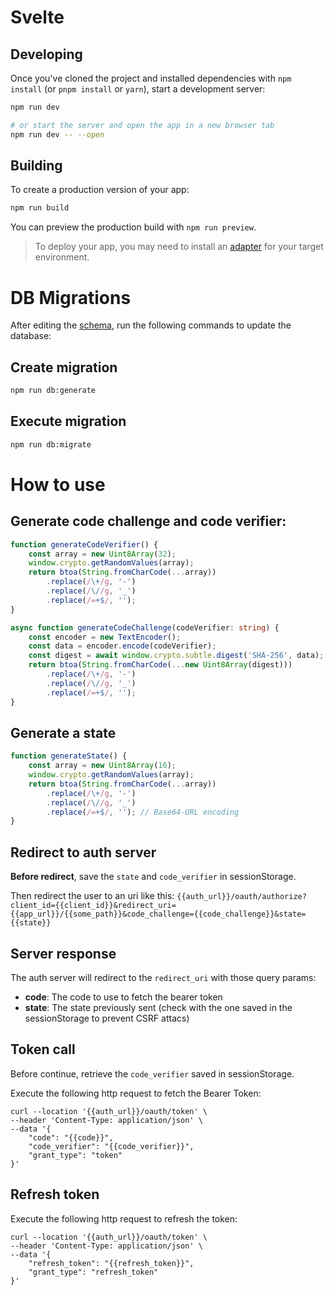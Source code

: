 # Svelte

## Developing

Once you've cloned the project and installed dependencies with `npm install` (or `pnpm install` or `yarn`), start a development server:

```bash
npm run dev

# or start the server and open the app in a new browser tab
npm run dev -- --open
```

## Building

To create a production version of your app:

```bash
npm run build
```

You can preview the production build with `npm run preview`.

> To deploy your app, you may need to install an [adapter](https://svelte.dev/docs/kit/adapters) for your target environment.

# DB Migrations

After editing the [schema]('https://github.com/GiorgioDots/dots-auth/blob/main/src/lib/server/db/schema.ts'), run the following commands to update the database:

## Create migration

```bash
npm run db:generate
```

## Execute migration
```bash
npm run db:migrate
```

# How to use

## Generate code challenge and code verifier:

```typescript
function generateCodeVerifier() {
	const array = new Uint8Array(32);
	window.crypto.getRandomValues(array);
	return btoa(String.fromCharCode(...array))
		.replace(/\+/g, '-')
		.replace(/\//g, '_')
		.replace(/=+$/, '');
}

async function generateCodeChallenge(codeVerifier: string) {
	const encoder = new TextEncoder();
	const data = encoder.encode(codeVerifier);
	const digest = await window.crypto.subtle.digest('SHA-256', data);
	return btoa(String.fromCharCode(...new Uint8Array(digest)))
		.replace(/\+/g, '-')
		.replace(/\//g, '_')
		.replace(/=+$/, '');
}
```

## Generate a state

```typescript
function generateState() {
	const array = new Uint8Array(16);
	window.crypto.getRandomValues(array);
	return btoa(String.fromCharCode(...array))
		.replace(/\+/g, '-')
		.replace(/\//g, '_')
		.replace(/=+$/, ''); // Base64-URL encoding
}
```

## Redirect to auth server

**Before redirect**, save the `state` and `code_verifier` in sessionStorage.

Then redirect the user to an uri like this: `{{auth_url}}/oauth/authorize?client_id={{client_id}}&redirect_uri={{app_url}}/{{some_path}}&code_challenge={{code_challenge}}&state={{state}}`

## Server response

The auth server will redirect to the `redirect_uri` with those query params:

- **code**: The code to use to fetch the bearer token
- **state**: The state previously sent (check with the one saved in the sessionStorage to prevent CSRF attacs)

## Token call

Before continue, retrieve the `code_verifier` saved in sessionStorage.

Execute the following http request to fetch the Bearer Token:

```curl
curl --location '{{auth_url}}/oauth/token' \
--header 'Content-Type: application/json' \
--data '{
    "code": "{{code}}",
    "code_verifier": "{{code_verifier}}",
    "grant_type": "token"
}'
```

## Refresh token

Execute the following http request to refresh the token:

```curl
curl --location '{{auth_url}}/oauth/token' \
--header 'Content-Type: application/json' \
--data '{
    "refresh_token": "{{refresh_token}}",
    "grant_type": "refresh_token"
}'
```
